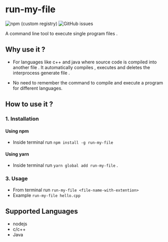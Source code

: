 # run-my-file
![npm (custom registry)](https://img.shields.io/npm/v/run-my-file/latest?color=green&registry_uri=https%3A%2F%2Fregistry.npmjs.com&style=plastic)
![GitHub issues](https://img.shields.io/github/issues/saurabhmehta1601/run-my-file?color=red&style=plastic)

A command line tool to execute single program files .

## Why use it ?

- For languages like c++ and java where source code is compiled into another file . It automatically compiles , executes and deletes the interprocess generate file .

- No need to remember the command to compile and execute a program for different languages.

## How to use it ?

### 1. Installation

#### Using npm

- Inside terminal run `npm install -g run-my-file`

#### Using yarn

- Inside terminal run `yarn global add run-my-file` .

### 3. Usage

- From terminal run `run-my-file <file-name-with-extention>`
- Example `run-my-file hello.cpp`

## Supported Languages

- nodejs
- c/c++
- Java
